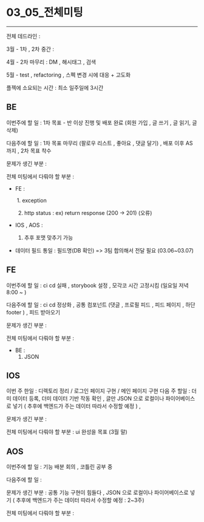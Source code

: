 # 03_05_전체미팅

-----

전체 데드라인 :  

3월 -  1차 , 2차 중간 :

4월 -  2차 마무리 : DM , 해시태그 , 검색

5월 - test , refactoring , 스펙 변경 시에 대응 + 고도화



플젝에 소요되는 시간 :  최소 일주일에 3시간



## BE

이번주에 할 일 : 1차 목표 - 반 이상 진행 및 배포 완료 (회원 가입 , 글 쓰기 , 글 읽기, 글 삭제)   

다음주에 할 일 :  1차 목표 마무리 (팔로우 리스트 , 좋아요 , 댓글 달기) , 배포 이후 AS 까지 ,  2차 목표 착수

문제가 생긴 부분 : 

전체 미팅에서 다뤄야 할 부분 : 

- FE : 

  ​     1. exception

  	 2. http status : ex) return response (200 -> 201) (오류)

- IOS , AOS :

  1.  추후 포맷 맞추기 가능

- 데이터 필드 통일 :  필드명(DB 확인)  =>  3팀 합의해서 전달 필요 (03.06~03.07)



## FE

이번주에 할 일 : ci cd 실패 , storybook 설정 , 모각코 시간 고정시킴 (일요일 저녁 8:00 ~ )

다음주에 할 일 : ci cd 정상화 , 공통 컴포넌트 (댓글 , 프로필 피드 , 피드 페이지 , 하단 footer ) , 피드 받아오기  

문제가 생긴 부분 :

전체 미팅에서 다뤄야 할 부분 :

- BE : 
  1.  JSON 



## IOS

이번 주 한일 : 디렉토리 정리 / 로그인 페이지 구현 / 메인 페이지 구현
다음 주 할일 : 더미 데이터 등록, 더미 데이터 기반 작동 확인 , 글만 JSON 으로 로컬이나 파이어베이스로 넣기 ( 추후에 백엔드가 주는 데이터 따라서 수정할 예정 ) ,

문제가 생긴 부분 :

전체 미팅에서 다뤄야 할 부분 : ui 완성을 목표 (3월 말)



## AOS

이번주에 할 일 : 기능 배분 회의 , 코틀린 공부 중

다음주에 할 일 : 

문제가 생긴 부분 : 공통 기능 구현이 힘들다 , JSON 으로 로컬이나 파이어베이스로 넣기 ( 추후에 백엔드가 주는 데이터 따라서 수정할 예정 : 2~3주)

전체 미팅에서 다뤄야 할 부분 :

















